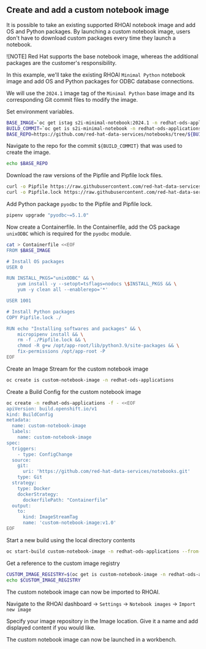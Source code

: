 ## Create and add a custom notebook image

It is possible to take an existing supported RHOAI notebook image and add OS and Python packages. By launching a custom notebook image, users don't have to download custom packages every time they launch a notebook.

![NOTE]
Red Hat supports the base notebook image, whereas the additional packages are the customer's responsibility.

In this example, we'll take the existing RHOAI `Minimal Python` notebook image and add OS and Python packages for ODBC database connections.

We will use the `2024.1` image tag of the `Minimal Python` base image and its corresponding Git commit files to modify the image.

Set environment variables.

```sh
BASE_IMAGE=`oc get istag s2i-minimal-notebook:2024.1 -n redhat-ods-applications -o jsonpath='{.image.dockerImageReference}'`
BUILD_COMMIT=`oc get is s2i-minimal-notebook -n redhat-ods-applications -o jsonpath='{.spec.tags[?(@.name=="2024.1")].annotations.opendatahub\.io\/notebook-build-commit}'`
BASE_REPO=https://github.com/red-hat-data-services/notebooks/tree/${BUILD_COMMIT}/jupyter/minimal
```

Navigate to the repo for the commit `${BUILD_COMMIT}` that was used to create the image.

```sh
echo $BASE_REPO
```

Download the raw versions of the Pipfile and Pipfile lock files.

```sh
curl -o Pipfile https://raw.githubusercontent.com/red-hat-data-services/notebooks/${BUILD_COMMIT}/jupyter/minimal/ubi9-python-3.9/Pipfile
curl -o Pipfile.lock https://raw.githubusercontent.com/red-hat-data-services/notebooks/${BUILD_COMMIT}/jupyter/minimal/ubi9-python-3.9/Pipfile.lock
```

Add Python package `pyodbc` to the Pipfile and Pipfile lock.

```sh
pipenv upgrade "pyodbc~=5.1.0"
```

Now create a Containerfile. In the Containerfile, add the OS package `unixODBC` which is required for the `pyodbc` module.

```sh
cat > Containerfile <<EOF
FROM $BASE_IMAGE

# Install OS packages
USER 0

RUN INSTALL_PKGS="unixODBC" && \
    yum install -y --setopt=tsflags=nodocs \$INSTALL_PKGS && \
    yum -y clean all --enablerepo='*'

USER 1001

# Install Python packages
COPY Pipfile.lock ./

RUN echo "Installing softwares and packages" && \
    micropipenv install && \
    rm -f ./Pipfile.lock && \
    chmod -R g+w /opt/app-root/lib/python3.9/site-packages && \
    fix-permissions /opt/app-root -P
EOF
```

Create an Image Stream for the custom notebook image

```sh
oc create is custom-notebook-image -n redhat-ods-applications
```

Create a Build Config for the custom notebook image

```sh
oc create -n redhat-ods-applications -f - <<EOF
apiVersion: build.openshift.io/v1
kind: BuildConfig
metadata:
  name: custom-notebook-image
  labels:
    name: custom-notebook-image
spec:
  triggers:
    - type: ConfigChange
  source:
    git:
      uri: 'https://github.com/red-hat-data-services/notebooks.git'
    type: Git
  strategy:
    type: Docker
    dockerStrategy:
      dockerfilePath: "Containerfile"
  output:
    to:
      kind: ImageStreamTag
      name: 'custom-notebook-image:v1.0'
EOF
```

Start a new build using the local directory contents

```sh
oc start-build custom-notebook-image -n redhat-ods-applications --from-dir . --follow
```

Get a reference to the custom image registry

```sh
CUSTOM_IMAGE_REGISTRY=$(oc get is custom-notebook-image -n redhat-ods-applications -o jsonpath='{.status.dockerImageRepository}'):v1.0
echo $CUSTOM_IMAGE_REGISTRY
```

The custom notebook image can now be imported to RHOAI.

Navigate to the RHOAI dashboard -> `Settings` -> `Notebook images` -> `Import new image`

Specify your image repository in the Image location. Give it a name and add displayed content if you would like.

The custom notebook image can now be launched in a workbench.
